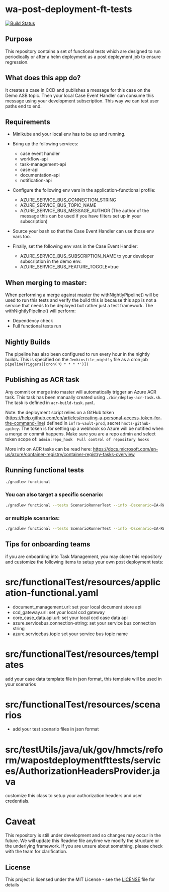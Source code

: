 # wa-post-deployment-ft-tests

[![Build Status](https://travis-ci.org/hmcts/et-wa-post-deployment-ft-tests.svg?branch=master)](https://travis-ci.org/hmcts/et-wa-post-deployment-ft-tests)

## Purpose
This repository contains a set of functional tests which are designed to run periodically or after a helm deployment as a post deployment job to ensure regression.

## What does this app do?
It creates a case in CCD and publishes a message for this case on the Demo ASB topic.
Then your local Case Event Handler can consume this message using your development subscription.
This way we can test user paths end to end.

## Requirements
* Minikube and your local env has to be up and running.
* Bring up the following services:
    * case event handler
    * workflow-api
    * task-management-api
    * case-api
    * documentation-api
    * notification-api

* Configure the following env vars in the application-functional profile:
    * AZURE_SERVICE_BUS_CONNECTION_STRING
    * AZURE_SERVICE_BUS_TOPIC_NAME
    * AZURE_SERVICE_BUS_MESSAGE_AUTHOR (The author of the message this can be used if you have filters set up in your subscription)

* Source your bash so that the Case Event Handler can use those env vars too.
* Finally, set the following env vars in the Case Event Handler:
    * AZURE_SERVICE_BUS_SUBSCRIPTION_NAME to your developer subscription in the demo env.
    * AZURE_SERVICE_BUS_FEATURE_TOGGLE=true

## When merging to master:

When performing a merge against master the withNightlyPipeline() will be used to run this tests and verify the build this is because this app is not a service that needs to be deployed but rather just a test framework.
The withNightlyPipeline() will perform:

- Dependency check
- Full functional tests run

## Nightly Builds
The pipeline has also been configured to run every hour in the nightly builds.
This is specified on the `Jenkinsfile_nightly` file as a cron job `pipelineTriggers([cron('0 * * * *')])`

## Publishing as ACR task
Any commit or merge into master will automatically trigger an Azure ACR task. This task has been manually
created using `./bin/deploy-acr-task.sh`. The task is defined in `acr-build-task.yaml`.

Note: the deployment script relies on a GitHub token (https://help.github.com/en/articles/creating-a-personal-access-token-for-the-command-line) defined in `infra-vault-prod`, secret `hmcts-github-apikey`. The token is for setting up a webhook so Azure will be notified when a merge or commit happens. Make sure you are a repo admin and select token scope of: `admin:repo_hook  Full control of repository hooks`

More info on ACR tasks can be read here: https://docs.microsoft.com/en-us/azure/container-registry/container-registry-tasks-overview

## Running functional tests
```bash
./gradlew functional
```
### You can also target a specific scenario:
```bash
./gradlew functional --tests ScenarioRunnerTest --info -Dscenario=IA-RWA-000-requestRespondentEvidence-with-awaitingRespondentEvidence-postEventState-should-create-a-task
```
### or multiple scenarios:
```bash
./gradlew functional --tests ScenarioRunnerTest --info -Dscenario=IA-RWA-000
```

## Tips for onboarding teams
if you are onboarding into Task Management, you may clone this repository and customize the following items to setup
your own post deployment tests:
# src/functionalTest/resources/application-functional.yaml
- document_management.url: set your local document store api
- ccd_gateway.url: set your local ccd gateway
- core_case_data.api.url: set your local ccd case data api
- azure.servicebus.connection-string: set your service bus connection string
- azure.servicebus.topic set your service bus topic name

# src/functionalTest/resources/templates
add your case data template file in json format, this template will be used in your scenarios
# src/functionalTest/resources/scenarios
- add your test scenario files in json format
# src/testUtils/java/uk/gov/hmcts/reform/wapostdeploymentfttests/services/AuthorizationHeadersProvider.java
customize this class to setup your authorization headers and user credentials.
# Caveat
This repository is still under development and so changes may occur in the future.
We will update this Readme file anytime we modify the structure or the underlying framework.
If you are unsure about something, please check with the team for clarification.

## License

This project is licensed under the MIT License - see the [LICENSE](LICENSE) file for details
